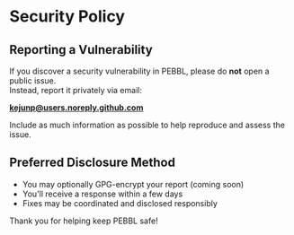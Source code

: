 # Security Policy

## Reporting a Vulnerability

If you discover a security vulnerability in PEBBL, please do **not** open a public issue.  
Instead, report it privately via email:

**kejunp@users.noreply.github.com**

Include as much information as possible to help reproduce and assess the issue.

## Preferred Disclosure Method

- You may optionally GPG-encrypt your report (coming soon)
- You'll receive a response within a few days
- Fixes may be coordinated and disclosed responsibly

Thank you for helping keep PEBBL safe!